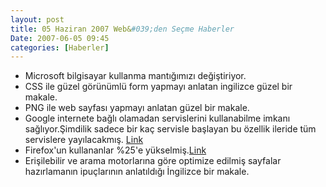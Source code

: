 ```yaml
---
layout: post
title: 05 Haziran 2007 Web&#039;den Seçme Haberler
Date: 2007-06-05 09:45
categories: [Haberler]
---
```


-   Microsoft bilgisayar kullanma mantığımızı değiştiriyor.
-   CSS ile güzel görünümlü form yapmayı anlatan ingilizce güzel bir
    makale.
-   PNG ile web sayfası yapmayı anlatan güzel bir makale.
-   Google internete bağlı olamadan servislerini kullanabilme imkanı
    sağlıyor.Şimdilik sadece bir kaç servisle başlayan bu özellik
    ileride tüm servislere yayılacakmış. [Link][3]
-   Firefox'un kullananlar %25'e yükselmiş.[Link][5]
-   Erişilebilir ve arama motorlarına göre optimize edilmiş sayfalar
    hazırlamanın ipuçlarının anlatıldığı İngilizce bir makale.


  [3]: http://gears.google.com/ "Link"
  [5]: http://www.w3counter.com/globalstats.php?date=2007-05-20 "Link"
